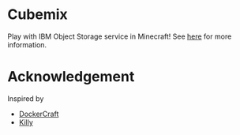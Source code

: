 # Cubemix
Play with IBM Object Storage service in Minecraft!
See [here](https://www.hackx.org/projects/199) for more information.


# Acknowledgement
Inspired by
- [DockerCraft](https://github.com/docker/dockercraft)
- [Killy](https://github.com/prism-river/killy)
